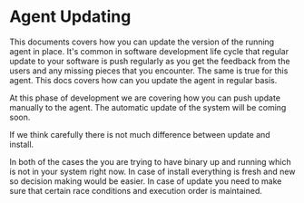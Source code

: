 # Agent Updating


This documents covers how you can update the version of the running agent in
place. It's common in software development life cycle that regular update to
your software is push regularly as you get the feedback from the users and any
missing pieces that you encounter. The same is true for this agent. This docs
covers how can you update the agent in regular basis.

At this phase of development we are covering how you can push update manually
to the agent. The automatic update of the system will be coming soon.

If we think carefully there is not much difference between update and install.

In both of the cases the you are trying to have binary up and running which is
not in your system right now. In case of install everything is fresh and new so
decision making would be easier. In case of update you need to make sure that
certain race conditions and execution order is maintained.

